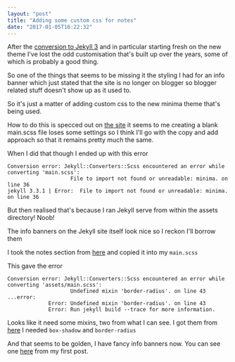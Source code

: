```yaml
---
layout: "post"
title: "Adding some custom css for notes"
date: "2017-01-05T16:22:32"
---
```

After the [conversion to Jekyll 3](../2017-01-04-moving-to-jekyll-3x)
and in particular starting fresh on the new theme I've lost the odd customisation
that's built up over the years, some of which is probably a good thing.

So one of the things that seems to be missing it the styling I had for an info banner which just stated that the site is no longer on blogger so blogger related stuff doesn't show up as it used to.

So it's just a matter of adding custom css to the new minima theme that's being used.

How to do this is specced out on [the site](https://github.com/jekyll/minima#customization)
it seems to me creating a blank main.scss file loses some settings so I think
I'll go with the copy and add approach so that it remains pretty much the same.

When I did that though I ended up with this error

```
Conversion error: Jekyll::Converters::Scss encountered an error while converting 'main.scss':
                    File to import not found or unreadable: minima. on line 36
jekyll 3.3.1 | Error:  File to import not found or unreadable: minima. on line 36
```

But then realised that's because I ran Jekyll serve from within the assets directory! Noob!

The info banners on the Jekyll site itself look nice so I reckon I'll borrow them

I took the notes section from [here](https://github.com/jekyll/jekyll/blob/2adac58b41a788eef41a6db1d4588a667de611da/docs/_sass/_style.scss)
and copied it into my `main.scss`

This gave the error

```
Conversion error: Jekyll::Converters::Scss encountered an error while converting 'assets/main.scss':
                    Undefined mixin 'border-radius'. on line 43
...error:
             Error: Undefined mixin 'border-radius'. on line 43
             Error: Run jekyll build --trace for more information.
```

Looks like it need some mixins, two from what I can see.
I got them from [here](https://github.com/jekyll/jekyll/blob/2adac58b41a788eef41a6db1d4588a667de611da/docs/_sass/_mixins.scss)
I needed `box-shadow` and `border-radius`

And that seems to be golden, I have fancy info banners now.
You can see one [here](../2012-05-03-so-i-decided-to-give-this-blogging) from my first post.
